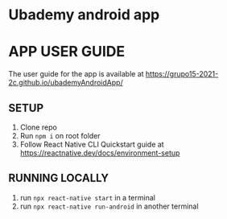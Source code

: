 # Ubademy android app

# APP USER GUIDE

The user guide for the app is available at https://grupo15-2021-2c.github.io/ubademyAndroidApp/

## SETUP
1. Clone repo
2. Run `npm i` on root folder
3. Follow React Native CLI Quickstart guide at https://reactnative.dev/docs/environment-setup

## RUNNING LOCALLY
1. run `npx react-native start` in a terminal
2. run `npx react-native run-android` in another terminal
